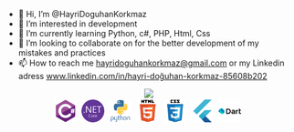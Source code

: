 - 👋 Hi, I’m @HayriDoguhanKorkmaz
- 👀 I’m interested in development
- 🌱 I’m currently learning Python, c#, PHP, Html, Css
- 💞️ I’m looking to collaborate on for the better development of my mistakes and practices
- 📫 How to reach me hayridoguhankorkmaz@gmail.com or my Linkedin adress www.linkedin.com/in/hayri-doğuhan-korkmaz-85608b202

<div id="header" align="center">
<img src="https://media2.giphy.com/media/v1.Y2lkPTc5MGI3NjExMzBkODVvazNraDNzbDMzZ21jZ3phZTh3d2p4MXNjYnEyNG51bzdzayZlcD12MV9pbnRlcm5hbF9naWZfYnlfaWQmY3Q9Zw/scZPhLqaVOM1qG4lT9/giphy.gif" width="100"/>
</div>
<div id="skills" align="center">
  <img src="https://github.com/devicons/devicon/blob/master/icons/csharp/csharp-original.svg" title="Csharp" alt="Csharp" width="40" height="40"/>&nbsp;
  <img src="https://github.com/devicons/devicon/blob/master/icons/dotnetcore/dotnetcore-original.svg" title="Dotnetcore" alt="Dotnetcore" width="40" height="40"/>&nbsp;
  <img src="https://github.com/devicons/devicon/blob/master/icons/python/python-original-wordmark.svg" title="Python" alt="Python" width="40" height="40"/>&nbsp;
    <img src="https://github.com/devicons/devicon/blob/master/icons/html5/html5-original-wordmark.svg" title="Html" alt="Html" width="40" height="40"/>&nbsp;
      <img src="https://github.com/devicons/devicon/blob/master/icons/css3/css3-original-wordmark.svg" title="Css" alt="Css" width="40" height="40"/>&nbsp;
    <img src="https://github.com/devicons/devicon/blob/master/icons/flutter/flutter-original.svg" title="Flutter" alt="Flutter" width="40" height="40"/>&nbsp;
    <img src="https://github.com/devicons/devicon/blob/master/icons/dart/dart-original-wordmark.svg" title="Dart" alt="Dart" width="40" height="40"/>&nbsp;
</div>
<!---
HayriDoguhanKorkmaz/HayriDoguhanKorkmaz is a ✨ special ✨ repository because its `README.md` (this file) appears on your GitHub profile.
You can click the Preview link to take a look at your changes.
--->
